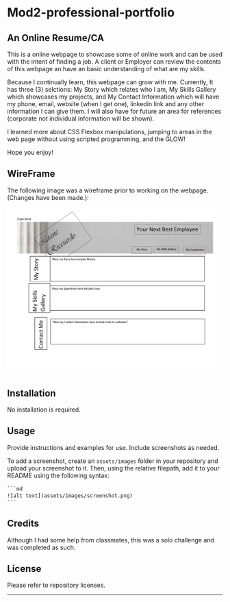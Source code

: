 # Mod2-professional-portfolio

## An Online Resume/CA 

This is a online webpage to showcase some of online work and can be used with the intent of finding a job. A client or Employer can review the contents of this webpage an have an basic understanding of what are my skills.

Because I continually learn, this webpage can grow with me. Currently, It has three (3) selctions: My Story which relates who I am, My Skills Gallery which showcases my projects, and My Contact Information which will have my phone, email, website (when I get one), linkedin link and any other information I can give them.  I will also have for future an area for references (corporate not individual information will be shown).

I learned more about CSS Flexbox manipulations, jumping to areas in the web page without using scripted programming, and the GLOW!

Hope you enjoy!

## WireFrame

The following image was a wireframe prior to working on the webpage.  (Changes have been made.):

![This Portfolio includes a navigation bar, a landing page background image, and 3 sections with the sub-headings on the side, A reurn to top-of-page button and more...](./READMEimages/M2-Challenge-Wireframe.jpg)

## Installation

No installation is required. 

## Usage

Provide instructions and examples for use. Include screenshots as needed.

To add a screenshot, create an `assets/images` folder in your repository and upload your screenshot to it. Then, using the relative filepath, add it to your README using the following syntax:

    ```md
    ![alt text](assets/images/screenshot.png)
    ```

## Credits

Although I had some help from classmates, this was a solo challenge and was completed as such. 

## License

Please refer to repository licenses.

---